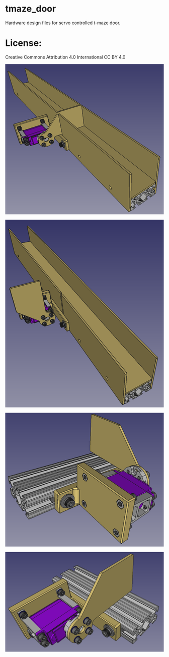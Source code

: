 # tmaze_door 
Hardware design files for servo controlled t-maze door. 

# License: 
Creative Commons Attribution 4.0 International CC BY 4.0

![screenshot3](images/screenshot3.png)

![screenshot4](images/screenshot4.png)

![screenshot1](images/screenshot1.png)

![screenshot2](images/screenshot2.png)

